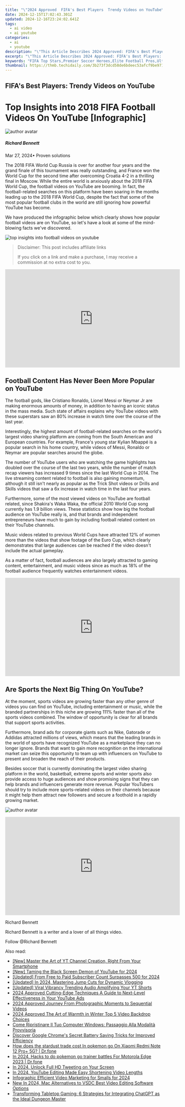 ```yaml
---
title: "\"2024 Approved  FIFA's Best Players  Trendy Videos on YouTube\""
date: 2024-12-15T17:02:43.301Z
updated: 2024-12-16T23:24:02.641Z
tags:
  - ai video
  - ai youtube
categories:
  - ai
  - youtube
description: "\"This Article Describes 2024 Approved: FIFA's Best Players: Trendy Videos on YouTube\""
excerpt: "\"This Article Describes 2024 Approved: FIFA's Best Players: Trendy Videos on YouTube\""
keywords: "FIFA Top Stars,Premier Soccer Heroes,Elite Football Pros,Ultimate Soccer Players,Star Football Athletes,Favorite Goal Scorers,Champions' Gameplay"
thumbnail: https://thmb.techidaily.com/3b273f3dcd58de6bdeec53afcf9be971cffb1887a1cf9aa58c2806ddb93b59d9.jpg
---
```


## FIFA's Best Players: Trendy Videos on YouTube

# Top Insights into 2018 FIFA Football Videos On YouTube \[Infographic\]

![author avatar](https://images.wondershare.com/filmora/article-images/richard-bennett.jpg)

##### Richard Bennett

 Mar 27, 2024• Proven solutions

The 2018 FIFA World Cup Russia is over for another four years and the grand finale of this tournament was really outstanding, and France won the World Cup for the second time after overcoming Croatia 4-2 in a thrilling final in Moscow. While the entire world is anxiously about the 2018 FIFA World Cup, the football videos on YouTube are booming. In fact, the football-related searches on this platform have been soaring in the months leading up to the 2018 FIFA World Cup, despite the fact that some of the most popular football clubs in the world are still ignoring how powerful YouTube has become.

We have produced the infographic below which clearly shows how popular football videos are on YouTube, so let's have a look at some of the mind-blowing facts we've discovered.

![top insights into football videos on youtube](https://filmora.wondershare.com/youtube-video-editing/top-insights-into-football-videos-on-youtube.png)

>  Disclaimer: This post includes affiliate links
>
>  If you click on a link and make a purchase, I may receive a commission at no extra cost to you.
>

<!-- affiliate ads begin -->
<iframe width="560" height="315" src="https://www.youtube.com/embed/AcAYRX0cwwA?si=DxqWU39vqksZbe1s" title="YouTube video player" frameborder="0" allow="accelerometer; autoplay; clipboard-write; encrypted-media; gyroscope; picture-in-picture; web-share" referrerpolicy="strict-origin-when-cross-origin" allowfullscreen></iframe>
<!-- affiliate ads end -->

## Football Content Has Never Been More Popular on YouTube

The football gods, like Cristiano Ronaldo, Lionel Messi or Neymar Jr are making enormous amounts of money, in addition to having an iconic status in the mass media. Such state of affairs explains why YouTube videos with these superstars saw an 80% increase in watch time over the course of the last year.

Interestingly, the highest amount of football-related searches on the world's largest video sharing platform are coming from the South American and European countries. For example, France's young star Kylian Mbappé is a popular search in his home country, while videos of Messi, Ronaldo or Neymar are popular searches around the globe.

The number of YouTube users who are watching the game highlights has doubled over the course of the last two years, while the number of match recap viewers has increased 9 times since the last World Cup in 2014\. The live streaming content related to football is also gaining momentum, although it still isn't nearly as popular as the Trick Shot videos or Drills and Skills videos that saw a 6x increase in watch time in the last four years.

Furthermore, some of the most viewed videos on YouTube are football related, since Shakira's Waka Waka, the official 2010 World Cup song currently has 1.9 billion views. These statistics show how big the football audience on YouTube really is, and that brands and independent entrepreneurs have much to gain by including football related content on their YouTube channels.

Music videos related to previous World Cups have attracted 12% of women more than the videos that show footage of the Euro Cup, which clearly demonstrates that large audiences can be reached if the video doesn't include the actual gameplay.

As a matter of fact, football audiences are also largely attracted to gaming content, entertainment, and music videos since as much as 18% of the football audience frequently watches entertainment videos.

<!-- affiliate ads begin -->
<iframe width="560" height="315" src="https://www.youtube.com/embed/K4lRBnNnd9k?si=5e0MbdOz-fF6Ry_k" title="YouTube video player" frameborder="0" allow="accelerometer; autoplay; clipboard-write; encrypted-media; gyroscope; picture-in-picture; web-share" referrerpolicy="strict-origin-when-cross-origin" allowfullscreen></iframe>
<!-- affiliate ads end -->

## Are Sports the Next Big Thing On YouTube?

At the moment, sports videos are growing faster than any other genre of videos you can find on YouTube, including entertainment or music, while the branded partnerships in this niche are growing 111% faster than all of the sports videos combined. The window of opportunity is clear for all brands that support sports activities.

Furthermore, brand ads for corporate giants such as Nike, Gatorade or Addidas attracted millions of views, which means that the leading brands in the world of sports have recognized YouTube as a marketplace they can no longer ignore. Brands that want to gain more recognition on the international market can seize this opportunity to team up with influencers on YouTube to present and broaden the reach of their products.

Besides soccer that is currently dominating the largest video sharing platform in the world, basketball, extreme sports and winter sports also provide access to huge audiences and show promising signs that they can help brands and influencers generate more revenue. Popular YouTubers should try to include more sports-related videos on their channels because it might help them attract new followers and secure a foothold in a rapidly growing market.

![author avatar](https://images.wondershare.com/filmora/article-images/richard-bennett.jpg)

<!-- affiliate ads begin -->
<iframe width="560" height="315" src="https://www.youtube.com/embed/kiW7sLvL65k?si=IHSeRFsYCrfqpn2o" title="YouTube video player" frameborder="0" allow="accelerometer; autoplay; clipboard-write; encrypted-media; gyroscope; picture-in-picture; web-share" referrerpolicy="strict-origin-when-cross-origin" allowfullscreen></iframe>
<!-- affiliate ads end -->

Richard Bennett

Richard Bennett is a writer and a lover of all things video.

Follow @Richard Bennett

<ins class="adsbygoogle"
     style="display:block"
     data-ad-format="autorelaxed"
     data-ad-client="ca-pub-7571918770474297"
     data-ad-slot="1223367746"></ins>

<ins class="adsbygoogle"
     style="display:block"
     data-ad-client="ca-pub-7571918770474297"
     data-ad-slot="8358498916"
     data-ad-format="auto"
     data-full-width-responsive="true"></ins>

<span class="atpl-alsoreadstyle">Also read:</span>
<div><ul>
<li><a href="https://youtube-webster.techidaily.com/aster-the-art-of-yt-channel-creation-right-from-your-smartphone/"><u>[New] Master the Art of YT Channel Creation, Right From Your Smartphone</u></a></li>
<li><a href="https://youtube-webster.techidaily.com/aming-the-black-screen-demon-of-youtube-for-2024/"><u>[New] Taming the Black Screen Demon of YouTube for 2024</u></a></li>
<li><a href="https://youtube-webster.techidaily.com/ed-from-free-to-paid-subscriber-count-surpasses-500-for-2024/"><u>[Updated] From Free to Paid Subscriber Count Surpasses 500 for 2024</u></a></li>
<li><a href="https://youtube-webster.techidaily.com/ed-in-2024-mastering-jump-cuts-for-dynamic-vlogging/"><u>[Updated] In 2024, Mastering Jump Cuts for Dynamic Vlogging</u></a></li>
<li><a href="https://youtube-webster.techidaily.com/ed-viral-vibrancy-trending-audio-amplifying-your-yt-shorts/"><u>[Updated] Viral Vibrancy Trending Audio Amplifying Your YT Shorts</u></a></li>
<li><a href="https://youtube-webster.techidaily.com/approved-cutting-edge-techniques-a-guide-to-next-level-effectiveness-in-your-youtube-ads/"><u>2024 Approved Cutting-Edge Techniques A Guide to Next-Level Effectiveness in Your YouTube Ads</u></a></li>
<li><a href="https://fox-glue.techidaily.com/2024-approved-journey-from-photographic-moments-to-sequential-videos/"><u>2024 Approved Journey From Photographic Moments to Sequential Videos</u></a></li>
<li><a href="https://youtube-webster.techidaily.com/approved-the-art-of-warmth-in-winter-top-5-video-backdrop-choices/"><u>2024 Approved The Art of Warmth in Winter Top 5 Video Backdrop Choices</u></a></li>
<li><a href="https://win-top.techidaily.com/come-ripristinare-il-tuo-computer-windows-passaggio-alla-modalita-provvisoria/"><u>Come Ripristinare Il Tuo Computer Windows: Passaggio Alla Modalità Provvisoria</u></a></li>
<li><a href="https://hardware-help.techidaily.com/discover-google-chromes-secret-battery-saving-tricks-for-improved-efficiency/"><u>Discover Google Chrome's Secret Battery Saving Tricks for Improved Efficiency</u></a></li>
<li><a href="https://change-location.techidaily.com/how-does-the-stardust-trade-cost-in-pokemon-go-on-xiaomi-redmi-note-12-proplus-5g-drfone-by-drfone-virtual-android/"><u>How does the stardust trade cost In pokemon go On Xiaomi Redmi Note 12 Pro+ 5G? | Dr.fone</u></a></li>
<li><a href="https://android-pokemon-go.techidaily.com/in-2024-hacks-to-do-pokemon-go-trainer-battles-for-motorola-edge-2023-drfone-by-drfone-virtual-android/"><u>In 2024, Hacks to do pokemon go trainer battles For Motorola Edge 2023 | Dr.fone</u></a></li>
<li><a href="https://twitter-clips.techidaily.com/in-2024-unlock-full-hd-tweeting-on-your-screen/"><u>In 2024, Unlock Full HD Tweeting on Your Screen</u></a></li>
<li><a href="https://facebook-record-videos.techidaily.com/in-2024-youtube-editing-made-easy-shortening-video-lengths/"><u>In 2024, YouTube Editing Made Easy Shortening Video Lengths</u></a></li>
<li><a href="https://youtube-webster.techidaily.com/raphic-efficient-video-marketing-for-smalls-for-2024/"><u>Infographic Efficient Video Marketing for Smalls for 2024</u></a></li>
<li><a href="https://video-content-creator.techidaily.com/new-in-2024-mac-alternatives-to-vsdc-best-video-editing-software-options/"><u>New In 2024, Mac Alternatives to VSDC Best Video Editing Software Options</u></a></li>
<li><a href="https://tech-hub.techidaily.com/transforming-tabletop-gaming-6-strategies-for-integrating-chatgpt-as-the-ideal-dungeon-master/"><u>Transforming Tabletop Gaming: 6 Strategies for Integrating ChatGPT as the Ideal Dungeon Master</u></a></li>
</ul></div>

